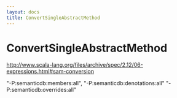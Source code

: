 ```yaml
---
layout: docs
title: ConvertSingleAbstractMethod
---
```


# ConvertSingleAbstractMethod

http://www.scala-lang.org/files/archive/spec/2.12/06-expressions.html#sam-conversion

"-P:semanticdb:members:all",
"-P:semanticdb:denotations:all"
"-P:semanticdb:overrides:all"